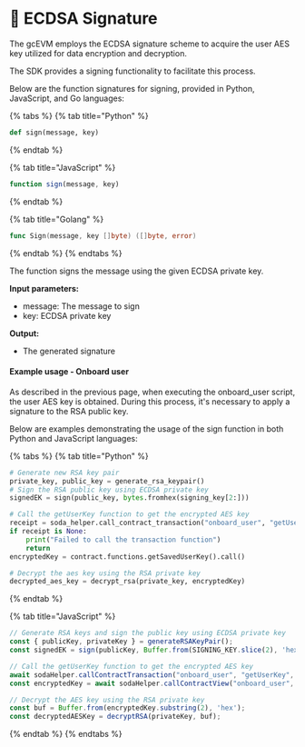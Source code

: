 # 🤝 ECDSA Signature

The gcEVM employs the ECDSA signature scheme to acquire the user AES key utilized for data encryption and decryption.&#x20;

The SDK provides a signing functionality to facilitate this process.&#x20;

Below are the function signatures for signing, provided in Python, JavaScript, and Go languages:

{% tabs %}
{% tab title="Python" %}
```python
def sign(message, key)
```
{% endtab %}

{% tab title="JavaScript" %}
```javascript
function sign(message, key) 
```
{% endtab %}

{% tab title="Golang" %}
```go
func Sign(message, key []byte) ([]byte, error)
```
{% endtab %}
{% endtabs %}

The function signs the message using the given ECDSA private key.

**Input parameters:**

* message: The message to sign
* key: ECDSA private key

**Output:**

* The generated signature



#### Example usage - Onboard user

As described in the previous page, when executing the onboard\_user script, the user AES key is obtained. During this process, it's necessary to apply a signature to the RSA public key.&#x20;

Below are examples demonstrating the usage of the sign function in both Python and JavaScript languages:

{% tabs %}
{% tab title="Python" %}
```python
# Generate new RSA key pair
private_key, public_key = generate_rsa_keypair()
# Sign the RSA public key using ECDSA private key
signedEK = sign(public_key, bytes.fromhex(signing_key[2:]))

# Call the getUserKey function to get the encrypted AES key
receipt = soda_helper.call_contract_transaction("onboard_user", "getUserKey", func_args=[public_key, signedEK])
if receipt is None:
    print("Failed to call the transaction function")
    return
encryptedKey = contract.functions.getSavedUserKey().call()

# Decrypt the aes key using the RSA private key
decrypted_aes_key = decrypt_rsa(private_key, encryptedKey)
```
{% endtab %}

{% tab title="JavaScript" %}
```javascript
// Generate RSA keys and sign the public key using ECDSA private key
const { publicKey, privateKey } = generateRSAKeyPair();
const signedEK = sign(publicKey, Buffer.from(SIGNING_KEY.slice(2), 'hex'));

// Call the getUserKey function to get the encrypted AES key
await sodaHelper.callContractTransaction("onboard_user", "getUserKey", [publicKey, signedEK]);
const encryptedKey = await sodaHelper.callContractView("onboard_user", "getSavedUserKey")

// Decrypt the AES key using the RSA private key
const buf = Buffer.from(encryptedKey.substring(2), 'hex');
const decryptedAESKey = decryptRSA(privateKey, buf);
```
{% endtab %}
{% endtabs %}
